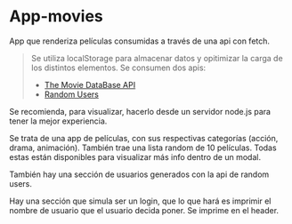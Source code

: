 # App-movies

App que renderiza películas consumidas a través de una api con fetch.

>Se utiliza localStorage para almacenar datos y opitimizar la carga de los distintos elementos. Se consumen dos apis:
  > - [The Movie DataBase API](https://developers.themoviedb.org/3/movies/get-movie-details)
  > - [Random Users](https://randomuser.me/)
 
Se recomienda, para visualizar, hacerlo desde un servidor node.js para tener la mejor experiencia.

Se trata de una app de películas, con sus respectivas categorías (acción, drama, animación). También trae una lista random de 10 películas. Todas estas están disponibles para visualizar más info dentro de un modal.

También hay una sección de usuarios generados con la api de random users. 

Hay una sección que simula ser un login, que lo que hará es imprimir el nombre de usuario que el usuario decida poner. Se imprime en el header.


